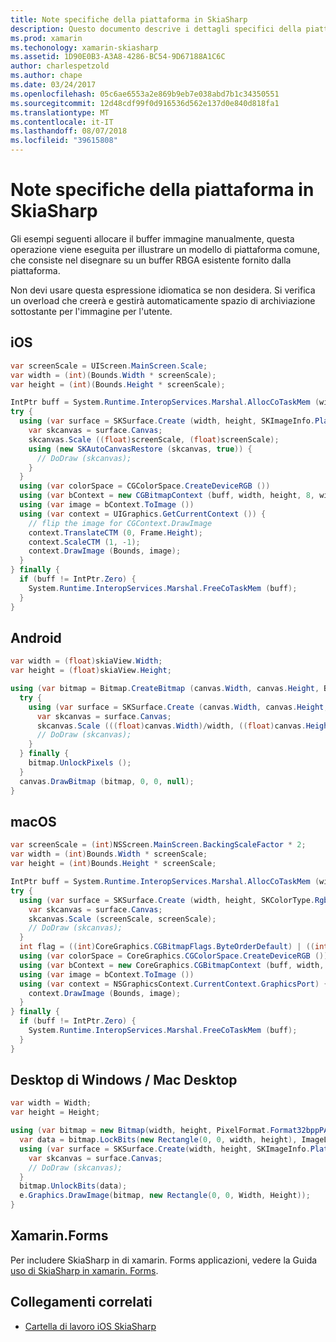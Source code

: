 ```yaml
---
title: Note specifiche della piattaforma in SkiaSharp
description: Questo documento descrive i dettagli specifici della piattaforma relativi agli SkiaSharp. Fornisce il codice di esempio per iOS, Android, macOS, Windows e xamarin. Forms.
ms.prod: xamarin
ms.techonology: xamarin-skiasharp
ms.assetid: 1D90E0B3-A3A8-4286-BC54-9D67188A1C6C
author: charlespetzold
ms.author: chape
ms.date: 03/24/2017
ms.openlocfilehash: 05c6ae6553a2e869b9eb7e038abd7b1c34350551
ms.sourcegitcommit: 12d48cdf99f0d916536d562e137d0e840d818fa1
ms.translationtype: MT
ms.contentlocale: it-IT
ms.lasthandoff: 08/07/2018
ms.locfileid: "39615808"
---
```

# <a name="skiasharp-platform-specific-notes"></a>Note specifiche della piattaforma in SkiaSharp

Gli esempi seguenti allocare il buffer immagine manualmente, questa operazione viene eseguita per illustrare un modello di piattaforma comune, che consiste nel disegnare su un buffer RBGA esistente fornito dalla piattaforma.

Non devi usare questa espressione idiomatica se non desidera.  Si verifica un overload che creerà e gestirà automaticamente spazio di archiviazione sottostante per l'immagine per l'utente.

## <a name="ios"></a>iOS

```csharp
var screenScale = UIScreen.MainScreen.Scale;
var width = (int)(Bounds.Width * screenScale);
var height = (int)(Bounds.Height * screenScale);

IntPtr buff = System.Runtime.InteropServices.Marshal.AllocCoTaskMem (width * height * 4);
try {
  using (var surface = SKSurface.Create (width, height, SKImageInfo.PlatformColorType, SKAlphaType.Premul, buff, width * 4)) {
    var skcanvas = surface.Canvas;
    skcanvas.Scale ((float)screenScale, (float)screenScale);
    using (new SKAutoCanvasRestore (skcanvas, true)) {
      // DoDraw (skcanvas);
    }
  }
  using (var colorSpace = CGColorSpace.CreateDeviceRGB ())
  using (var bContext = new CGBitmapContext (buff, width, height, 8, width * 4, colorSpace, (CGImageAlphaInfo)bitmapInfo))
  using (var image = bContext.ToImage ())
  using (var context = UIGraphics.GetCurrentContext ()) {
    // flip the image for CGContext.DrawImage
    context.TranslateCTM (0, Frame.Height);
    context.ScaleCTM (1, -1);
    context.DrawImage (Bounds, image);
  }
} finally {
  if (buff != IntPtr.Zero) {
    System.Runtime.InteropServices.Marshal.FreeCoTaskMem (buff);
  }
}
```

## <a name="android"></a>Android

```csharp
var width = (float)skiaView.Width;
var height = (float)skiaView.Height;

using (var bitmap = Bitmap.CreateBitmap (canvas.Width, canvas.Height, Bitmap.Config.Argb8888)) {
  try {
    using (var surface = SKSurface.Create (canvas.Width, canvas.Height, SKColorType.Rgba_8888, SKAlphaType.Premul, bitmap.LockPixels (), canvas.Width * 4)) {
      var skcanvas = surface.Canvas;
      skcanvas.Scale (((float)canvas.Width)/width, ((float)canvas.Height)/height);
      // DoDraw (skcanvas);
    }
  } finally {
    bitmap.UnlockPixels ();
  }
  canvas.DrawBitmap (bitmap, 0, 0, null);
}
```

## <a name="macos"></a>macOS

```csharp
var screenScale = (int)NSScreen.MainScreen.BackingScaleFactor * 2;
var width = (int)Bounds.Width * screenScale;
var height = (int)Bounds.Height * screenScale;

IntPtr buff = System.Runtime.InteropServices.Marshal.AllocCoTaskMem (width * height * 4);
try {
  using (var surface = SKSurface.Create (width, height, SKColorType.Rgba_8888, SKAlphaType.Premul, buff, width * 4)) {
    var skcanvas = surface.Canvas;
    skcanvas.Scale (screenScale, screenScale);
    // DoDraw (skcanvas);
  }
  int flag = ((int)CoreGraphics.CGBitmapFlags.ByteOrderDefault) | ((int)CoreGraphics.CGImageAlphaInfo.PremultipliedLast);
  using (var colorSpace = CoreGraphics.CGColorSpace.CreateDeviceRGB ())
  using (var bContext = new CoreGraphics.CGBitmapContext (buff, width, height, 8, width * 4, colorSpace, (CoreGraphics.CGImageAlphaInfo) flag))
  using (var image = bContext.ToImage ())
  using (var context = NSGraphicsContext.CurrentContext.GraphicsPort) {
    context.DrawImage (Bounds, image);
  }
} finally {
  if (buff != IntPtr.Zero) {
    System.Runtime.InteropServices.Marshal.FreeCoTaskMem (buff);
  }
}
```

## <a name="windows-desktop--mac-desktop"></a>Desktop di Windows / Mac Desktop

```csharp
var width = Width;
var height = Height;

using (var bitmap = new Bitmap(width, height, PixelFormat.Format32bppPArgb)) {
  var data = bitmap.LockBits(new Rectangle(0, 0, width, height), ImageLockMode.WriteOnly, bitmap.PixelFormat);
  using (var surface = SKSurface.Create(width, height, SKImageInfo.PlatformColorType, SKAlphaType.Premul, data.Scan0, width * 4)) {
    var skcanvas = surface.Canvas;
    // DoDraw (skcanvas);
  }
  bitmap.UnlockBits(data);
  e.Graphics.DrawImage(bitmap, new Rectangle(0, 0, Width, Height));
}
```

## <a name="xamarinforms"></a>Xamarin.Forms

Per includere SkiaSharp in di xamarin. Forms applicazioni, vedere la Guida [uso di SkiaSharp in xamarin. Forms](~/xamarin-forms/user-interface/graphics/skiasharp/index.md).

## <a name="related-links"></a>Collegamenti correlati

- [Cartella di lavoro iOS SkiaSharp](https://developer.xamarin.com/workbooks/graphics/skiasharp/logo/skialogo-ios.workbook)
